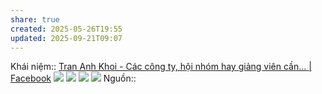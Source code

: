 ```yaml
---
share: true
created: 2025-05-26T19:55
updated: 2025-09-21T09:07
---
```

Khái niệm:: 
[Tran Anh Khoi - Các công ty, hội nhóm hay giảng viên cần... \| Facebook](https://www.facebook.com/trananhkhoi/posts/pfbid0fauvG8MBC9EBu7PttiXeeTKRoNzaab4E6oQhpRZ5ouHbvvqCBHQVE1ZyxpEYgG2ol)
![](https://imagizer.imageshack.com/a/img922/6508/7lyMD4.jpg)
![](https://imagizer.imageshack.com/a/img922/1/WRB2X3.jpg)
![](https://imagizer.imageshack.com/a/img922/1/WRB2X3.jpg)
![](https://imagizer.imageshack.com/a/img923/4620/uf6dU0.jpg)
Nguồn:: 